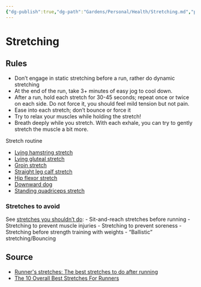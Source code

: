 ```yaml
---
{"dg-publish":true,"dg-path":"Gardens/Personal/Health/Stretching.md","permalink":"/gardens/personal/health/stretching/","tags":["health","fitness","sport"],"noteIcon":"1"}
---
```



# Stretching
## Rules
-  Don’t engage in static stretching before a run, rather do dynamic stretching
- At the end of the run, take 3+ minutes of easy jog to cool down.
- After a run, hold each stretch for 30-45 seconds; repeat once or twice on each side. Do not force it, you should feel mild tension but not pain.
-  Ease into each stretch; don’t bounce or force it
- Try to relax your muscles while holding the stretch!
- Breath deeply while you stretch. With each exhale, you can try to gently stretch the muscle a bit more.

Stretch routine

- [Lying hamstring stretch](https://media.hearstapps.com/loop/video/hearst-runnersworld-jess-hamstringtightness-hamstringstretc-1564424100.mp4)
- [Lying gluteal stretch](https://hips.hearstapps.com/hmg-prod/images/lying-glute-stretch-stretching-for-runners-1658843874.jpg?resize=980:*)
- [Groin stretch](https://hips.hearstapps.com/hmg-prod/images/groin-stretch-stretching-for-runners-1658844444.jpg?resize=980:*)
- [Straight leg calf stretch](https://media.hearstapps.com/loop/video/runners-calf-stretch-on-wall-1568386901.mp4)
- [Hip flexor stretch](https://media.hearstapps.com/loop/video/runners-kneeling-hip-flexor-stretch-1601397453.mp4)
- [Downward dog](https://www.ekhartyoga.com/media/images/articles/content/Downward-Facing-Dog-Pose-Adho-Mukha-Svanasana.jpg)
- [Standing quadriceps stretch](https://hips.hearstapps.com/hmg-prod/images/standing-quad-stretch-stretching-for-runners-1658846459.jpg?resize=980:*)


### Stretches to avoid
See [stretches you shouldn’t do](https://www.runnersworld.com/uk/training/5-stretches-you-should-never-do):
	- Sit-and-reach stretches before running
	- Stretching to prevent muscle injuries
	- Stretching to prevent soreness
	- Stretching before strength training with weights
	- “Ballistic” stretching/Bouncing

## Source
- [Runner's stretches: The best stretches to do after running](https://www.runnersworld.com/uk/health/a760484/the-rw-complete-guide-to-stretching-for-runners/)
- [The 10 Overall Best Stretches For Runners](https://marathonhandbook.com/best-stretches-for-runners/)
